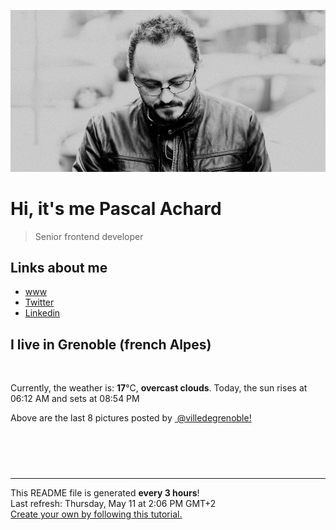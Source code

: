 ![Pascal Achard](./images/photo-pascal-achard.jpg)
# Hi, it's me Pascal Achard
> Senior frontend developer

## Links about me
- [www](https://www.pascal-achard.com)
- [Twitter](https://twitter.com/botmaster)
- [Linkedin](http://www.linkedin.com/in/pascal-achard)


## I live in Grenoble (french Alpes)
<img src="https://openweathermap.org/img/wn/04d@2x.png" alt="">

Currently, the weather is: **17**°C, **overcast clouds**.
Today, the sun rises at 06:12 AM and sets at 08:54 PM

Above are the last 8 pictures posted by <a href="https://www.instagram.com/villedegrenoble/" target="_blank"><img alt="" src="https://upload.wikimedia.org/wikipedia/commons/thumb/e/e7/Instagram_logo_2016.svg/1024px-Instagram_logo_2016.svg.png" width="20"/> @villedegrenoble!</a>

<p style="display: flex; flex-wrap: wrap; gap: 20px;">
        <img src="https://cdn1.picuki.com/hosted-by-instagram/q/0exhNuNYnjBcaS3SYdxKjf8F2vJ1Wg9SZ60STLepjSVmIR1vLHOapZA0mpCj4yRwKwVlASuRYzxk4Y4pWF5XCz1%7C%7COUbWS7WMTz9W7a+RVOjN0TJu9ZVokLw1KnUZbHGq88MlVQmYdSgIGaYDG7uo%7C%7CesJ+vrucjMBpi2XMLQT9zJBpY6uSKVKz8B1pJ2Jg3Tt%7C%7C9kiJzJE5m4vMAQrptqO52hEX%7C%7CD+O8BnsaBwVLYBxMQK5qnRlSaHEmw+Jj8uQHagtIj+kOYA2HDyXh8x7DO3XftjDnRHgAe%7C%7CowV3t4gj1aSNBdxuiekakIH2bSAEXG428Fk71pu1ynOdV0Gv%7C%7CnNq7THh+OGgdf0W65DcPODIdMG83yTpRpDaQ61gbiwGBM7xAXjmeNKyKN8fmY4SSqwb8wmXoFL7S7734wB4AGgShTDaXpA=.jpeg" alt="" width="200"/>
        <img src="https://cdn1.picuki.com/hosted-by-instagram/q/0exhNuNYnjBcaS3SYdxKjf8F2vJ1WgxSZ60STLepjSVmIR1vLHOapZA0mpCl6yRxIwVgFDeSYzxk4YsuUllSCT18P0XcSb2KSDdR7KWcV+3N2zBl9J5klbY0JXUfYnWu9sUkUAmYdSgIGaYDG7uo%7C%7CesJ+fjrcjcFrjOMNbRKmDdttdCwFahlza4lsfe4kx2xu5xncG114WNxahlw5OLUqQUCSKnjMcF6saR5UvoPjsBRpr6gmCG2GGM5b295BTGS9IjOkqg8iyDXdzQspjD3H+8EIU8hjl246iNng4s3gJW3A71c+MZgsI6DVXVBWmhm+jVBocW+xzTsSUGI%7C%7CgVRwGKOlf7kNPEu+8WgGtKbduTGwzjKf7zxGe59eVgKKf3CRnKFMOSEFsxvnLtsK%7C%7CJjhH+d2FGHYYHB6BQ3CzAX1WDdXLMnFKzb+6GnzWTZhmDWpgNqws4=.jpeg" alt="" width="200"/>
        <img src="https://cdn1.picuki.com/hosted-by-instagram/q/0exhNuNYnjBcaS3SYdxKjf8F2vJ1Wg5SZ60STLepjSVmIR1vLHOapZA0mpCl6yRxIwVgFDeSYzxk4YovUFxYAj1zOUHYTbWISzpd66qYUevN0j1v8Zdhk7Y9JX0ZZnWu9sAsVwmYdSgIGaYDG7uo%7C%7CeoU%7C%7CeXucj4Epi2aNbQT9zJBpY6uSKVKz8B13bHR1Bv9vdBhYgJE8VQpMBQ7odLUvj8ESLnzNskg6PI5RbMCg8kW%7C%7C+7piSS1X24ldihBGTOguYrVwr9T02XXejYH9GmkGpwxeH0qlVCwliJlk7R3kYyrGq8r3Po17IH4fTcED3tKhjVPsdK+lCGQPy38mUxanjCD%7C%7CZK3UPAKrpfAJ9CUfPOxxzCNe5T9RYhlU31ZU67lcXXkOtGyH%7C%7CF9l6J7E9Bj%7C%7Cknz%7C%7CwPgIuSh+jYpUBYMvDqIM4F5R6DFwqv1oHU=.jpeg" alt="" width="200"/>
        <img src="https://cdn1.picuki.com/hosted-by-instagram/q/0exhNuNYnjBcaS3SYdxKjf8F2vJ1Wg9SZ60STLepjSVmIR1vLHOapZA0mpCj4yRwKwVlASuRYzxk4I4uVF1ZCz18PkPeS72KTT1T6qucXerN1TJl9JRonL82LHUZYXCm%7C%7C8MrUAmYdSgIGaYDG7uo%7C%7CesJ+vrucjMBpi2XMLQT9zJBpY6uSKVKz8B1pJ2Jg3Tt%7C%7C9kiJzJE5m4vMAQrptqO52hEX%7C%7CD+O8BnsaBwVLYBxMQK5qnRlSaHEmw+Jj8uRHagtIj+kOYA2HbCXB4K6DDyTJAeDnRT0mq5tC93t4gj1aSNBdxuiekakIH2bSAEXG428Fk71pu1ynOdV0Gv%7C%7CnQC4m7p85aaReh+hL%7C%7CTPPvEfvfM83PPTaXELI1GBCIGIvr4ZEryBe+BJd8fmY4SSqwb8wvj0SL7S7734wB4AGgShTDaXpA=.jpeg" alt="" width="200"/>
        <img src="https://cdn1.picuki.com/hosted-by-instagram/q/0exhNuNYnjBcaS3SYdxKjf8F2vJ1Wg5SZ60STLepjSVmIR1vLHOapZA0mpCl6yRxIwVgFDeSYzxk4IwvU15QAj1%7C%7COEffQLyJTztT6aSdVunN0jdm8Zdnl788LXIZZnSm9MMkUAmYdSgIGaYDG7uo%7C%7CesJ+fjrcjcFrjOMNbRKmDdttdCwFahlza4lsfe4kx2xu5xncG114WNxahlw5OLUqQUCSKnjMcF6saR5UvoPjsBRprygmCG2GGM5b295BTGS9IjOkqg8iyDXdzQspjD3Ee8EIU8hjl246iEA%7C%7C4UXvpWsE7xU+MZggYr+YytBWmhm+jVBocW+xzTsSUGI%7C%7CgVRwGKOlf7kNPEu+8WgGtKbdoqw+CuZfbbnHZ9vCk0WJMjRbAvEOKK5Sp9tsKBnOsF%7C%7C6G6y5iyrUKCm8SI3CzAX1WDeKstUF6zb+6GnzWTZhmDWpgNqws4=.jpeg" alt="" width="200"/>
        <img src="https://cdn1.picuki.com/hosted-by-instagram/q/0exhNuNYnjBcaS3SYdxKjf8F2vJ1Wg9SZ60STLepjSVmIR1vLHOapZA0mpCl6yRxIwVgFDeSYzxk4IMvUVRYDD17OEHZSLOMTjlW5q2ZVemlvDBl9pFgnLw3LHUeZHSp8MQkV2KpNWwSDv5PHL%7C%7Clo7gX5vrtaSgEpjuSKrVCkGZTjse3TO9%7C%7C2pYf5%7C%7CHSv1izv9QpcmkazXgpdAd4+pvlpDk1VOCtIc17q7VySKNBicMCv6K81Sa8H2QkaHp%7C%7CECKet8XCkONFui3rSzY57zz2F%7C%7Cp9EEIdvlqztEsWv6MXxYmpZ4s0%7C%7CN8A6PL1eHcuGWlvqklPv6XslHPaSUGI%7C%7CmIUwGPRn+T8J7gprsigdcy8U%7C%7CjhzwPGQ7jkFqhmeywdMfKbf1zjGPS9DcVOzphOKapH%7C%7C2q93ACLX7%7C%7CN0DlmQjpP3mLfWsIoYN+5gpCq8UjDiznT+AE%7C%7CwZ65.jpeg" alt="" width="200"/>
        <img src="https://cdn1.picuki.com/hosted-by-instagram/q/0exhNuNYnjBcaS3SYdxKjf8F2vJ1WgxSZ60STLepjSVmIR1vLHOapZA0mpCj4yRwKwVlASuRYzxk4I8tVl5TDj1%7C%7COkbfQbSNTDZW6qmcV+zN1T1v859pkr42LXYbZH+n%7C%7CssoVwmYdSgIGaYDG7uo%7C%7CesJ+vPucjEHpi2VNrQT9zJBpY6uSKVKz8B13bHR1Bv9vdBhYgJE8VQpMBQ7odLUvj8ESLnzNskg6PA5RbMCg8kW%7C%7C+7piSS1X24ldihBGTOguYrVwr9T0GXXejYH9GmkGvE+DW4OtVbigDQ2k7R2no21OK8r3Po17IH4fTcED3tJhjVPsdK+lCGQPy38mUxanjCD%7C%7CZK3UOs+nLrzDsm+Zu+9mhv4V6TEJLYZcFs7VO3UYWX1cuKcXsEKj4ocLc5Kjknz%7C%7CwPgIuSh+ERXJxEMvDqIM4F5R6DFwqv1oHU=.jpeg" alt="" width="200"/>
        <img src="https://cdn1.picuki.com/hosted-by-instagram/q/0exhNuNYnjBcaS3SYdxKjf8F2vJ1Wg5SZ60STLepjSVmIR1vLHOapZA0mpCl6yRxIwVgFDeSYzxk4IwuWF9UDj14PUDXQLaLSjhc6a6YU+vN0jVn9ZdmlrkyLXwfYHen%7C%7C8srXAmYdSgIGaYDG7uo%7C%7CesJ+fjrcjcFrjOMNbRKmDdttdCwFahlza4lsfe4kx2xu5xncG114WNxahlw5OLUqQUCSKnjMcF6saR5UvoPjsBRprygmCG2GGM5b295BTGS9IjOkqg8iyDXdzQspjD3Ee8EIU8hjl246gA5orgNkaS2It05+MZ1q4fAZXJBWmhm+jVBocW+xzTsSUGI%7C%7CgVRwGKOlf7kNPEu+8WgGtKbdtjTgRLCb6LGQIJoSHwKAq%7C%7CpR3nKH8zkVMZ2nZt+LeFN%7C%7Cw2gySOIY6PikQQ3CzAX1WDdXcAiEa7b+6GnzWTZhmDWpgNqws4=.jpeg" alt="" width="200"/>
</p>

------------
<p>This README file is generated <b>every 3 hours</b>!
    <br />Last refresh: Thursday, May 11 at 2:06 PM GMT+2
    <br /><a href="https://medium.com/@th.guibert/how-to-create-a-self-updating-readme-md-for-your-github-profile-f8b05744ca91">Create your own by following this tutorial.</a>
</p>
<p><a href="https://github.com/botmaster/botmaster/actions/workflows/main.yaml"><img alt="" src="https://github.com/botmaster/botmaster/actions/workflows/main.yaml/badge.svg" /></a></p>

